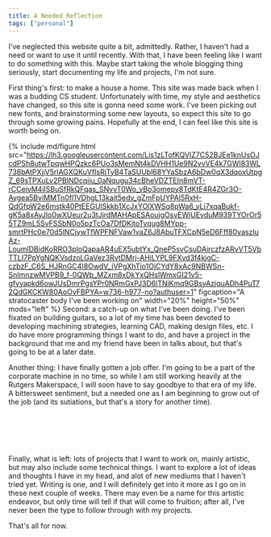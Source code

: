 ```yaml
---
title: A Needed Reflection
tags: ["personal"]
---
```

I've neglected this website quite a bit, admittedly. Rather, I haven't had a need or want to use it until recently. With that, I have been feeling like I want to do something with this. Maybe start taking the whole blogging thing seriously, start documenting my life and projects, I'm not sure.


First thing's first: to make a house a home. This site was made back when I was a budding CS student. Unfortunately with time, my style and aesthetics have changed, so this site is gonna need some work. I've been picking out new fonts, and brainstorming some new layouts, so expect this site to go through some growing pains. Hopefully at the end, I can feel like this site is worth being on.


{% include md/figure.html src="https://lh3.googleusercontent.com/Lis1zLTofKQVIZ7C52BJEe1knUsOJcdPSh8utwTpqwHPQzkc6PUo3sMemNt4kDVHH1Ue9N2vvVE4k7GWl83WL738bAtPXjjV5rlAGXQKuVfIsRjTyB4TaSUUbl68YYaSbzA6bDw0qX3dqoxUtpgZ_69sTPXuLv2PBINDcqiiu_0aNqugu34cBheVDZTEIn8mVT-rCCeivM4iISBuSfRkQFqas_SNvvT0Wo_vBo3omepy8TdKtE4R4ZGr3O-Aygea5BviMMTn0fl1VDhgL13kait5edy_gZmFpUYPAl5RxH-QdGfpW2e6mstk40PtEEGUlSkkb1XcJxYOlXWSq8pWa6_yLi7xqaBukf-gK5a8xAyJlo0wXUeur2u3tJjrdMAHApESAoujgOsvEWjUEvduM939TYOrOr55TZ9mL5SvFSSbN0o5pzTcOa7DfDKjtoTvqug8MYpp-smrtPHc0e70d5lNCjywTfWPFNFVaw1vaZ6J8AbuTFXCpN5eD6Fff80yaszluAz-LoumlDBidKoRRO3ploQapaAR4uEX5ubtYx_QneP5svCsuDAirczfzARvVT5VbTTLI7PpYgNQKVsdzoLGaVez3RvtDMrj-AHiLYPL9FXvd3f4kjgC-czbzF_C6S_HJRnGC4I8OwdV_jVPgXhTio1OjCYdY8xAc9NBWSn-SnImnzwMVPB9_f-0QWb_MZxm8xDkYxQHslWmxGI21v5-gfvyapkd6owJUsDmrPgsYPr0NRmGxPJ3D6lTNiKmq9GBsyAzjquADh4PuT72QdGKCKW80AoOvFBPYA=w736-h977-no?authuser=1" figcaption="A stratocaster body I've been working on" width="20%" height="50%" mods="left" %}
Second: a catch-up on what I've been doing. I've been fixated on building guitars, so a lot of my time has been devoted to developing machining strategies, learning CAD, making design files, etc. I do have more programming things I want to do, and have a project in the background that me and my friend have been in talks about, but that's going to be at a later date. 


Another thing: I have finally gotten a job offer. I'm going to be a part of the corporate machine in no time, so while I am still working heavily at the Rutgers Makerspace, I will soon have to say goodbye to that era of my life. A bittersweet sentiment, but a needed one as I am beginning to grow out of the job (and its sutiations, but that's a story for another time).

<br>
<br>
<br>
<br>

Finally, what is left: lots of projects that I want to work on, mainly artistic, but may also include some technical things. I want to explore a lot of ideas and thoughts I have in my head, and alot of new mediums that I haven't tried yet. Writing is one, and I will definitely get into it more as I go on in these next couple of weeks. There may even be a name for this artistic endeavor, but only time will tell if that will come to fruition; after all, I've never been the type to follow through with my projects.


That's all for now.
